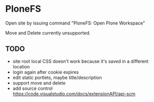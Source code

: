 # PloneFS

Open site by issuing command "PloneFS: Open Plone Workspace"

Move and Delete currently unsupported.

## TODO

* site root local CSS doesn't work because it's saved in a different location
* login again after cookie expires
* edit static portlets, maybe title/description
* support move and delete
* add source control https://code.visualstudio.com/docs/extensionAPI/api-scm